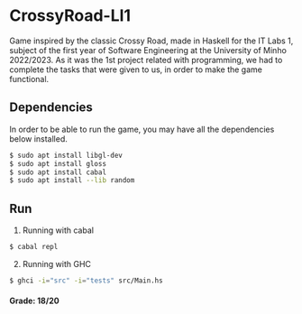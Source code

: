 # CrossyRoad-LI1

Game inspired by the classic Crossy Road, made in Haskell for the IT Labs 1, subject of the first year of Software Engineering at the University of Minho 2022/2023.
As it was the 1st project related with programming, we had to complete the tasks that were given to us, in order to make the game functional.

## Dependencies

In order to be able to run the game, you may have all the dependencies below installed.

```bash
$ sudo apt install libgl-dev
$ sudo apt install gloss
$ sudo apt install cabal
$ sudo apt install --lib random
```
## Run

1. Running with cabal
```bash
$ cabal repl
```
2. Running with GHC
```bash
$ ghci -i="src" -i="tests" src/Main.hs
``` 


<h4>Grade: 18/20  </h4>
